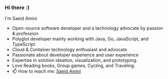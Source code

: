 ### Hi there :)

I'm Saeid Amini

-   Open-source software developer and a technology advocate by passion & profession
-   Polyglot developer mainly working with Java, Go, JavaScript, and TypeScript.
-   Cloud & Container technology enthusiast and advocate
-   Passionate about developer experience and user experience
-   Expertise in solution ideation, visualization, and prototyping.
-   Love Reading books, Group games, Cycling, and Traveling.
- 📫 How to reach me: [Saeid Amini](mailto:amini.com@gmail.com)

